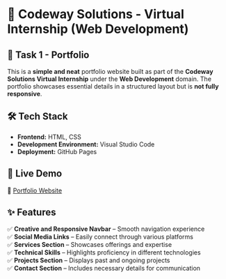 # 💼 Codeway Solutions - Virtual Internship (Web Development)  

## 📌 Task 1 - Portfolio  

This is a **simple and neat** portfolio website built as part of the **Codeway Solutions Virtual Internship** under the **Web Development** domain. The portfolio showcases essential details in a structured layout but is **not fully responsive**.  

## 🛠 Tech Stack  
- **Frontend:** HTML, CSS  
- **Development Environment:** Visual Studio Code  
- **Deployment:** GitHub Pages  

## 🚀 Live Demo  
🔗 [Portfolio Website](https://gowtham-k23.github.io/CodewaySolutions_Portfolio/)  

## ✨ Features  
✅ **Creative and Responsive Navbar** – Smooth navigation experience  
✅ **Social Media Links** – Easily connect through various platforms  
✅ **Services Section** – Showcases offerings and expertise  
✅ **Technical Skills** – Highlights proficiency in different technologies  
✅ **Projects Section** – Displays past and ongoing projects  
✅ **Contact Section** – Includes necessary details for communication  
